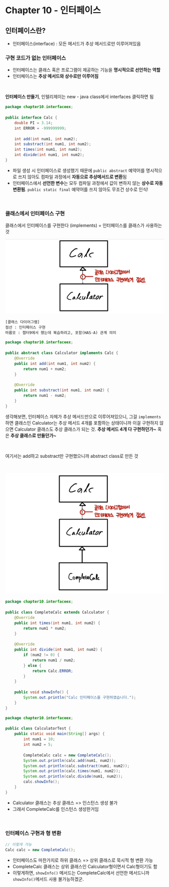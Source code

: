 # Chapter 10 - 인터페이스

## 인터페이스란?

-   인터페이스(interface) : 모든 메서드가 추상 메서드로만 이루어져있음

### 구현 코드가 없는 인터페이스

-   인터페이스는 클래스 혹은 프로그램이 제공하는 기능을 **명시적으로 선언하는 역할**
-   인터페이스는 **추상 메서드와 상수로만 이루어짐**

<br>

**인터페이스 만들기**, 인텔리제이는 new - java class에서 interfaces 클릭하면 됨

```java
package chapter10.interfaceex;

public interface Calc {
    double PI = 3.14;
    int ERROR = -999999999;

    int add(int num1, int num2);
    int substract(int num1, int num2);
    int times(int num1, int num2);
    int divide(int num1, int num2);
}
```

-   파일 생성 시 인터페이스로 생성했기 때문에 `public abstract` 예약어를 명시적으로 쓰지 않아도 컴파일 과정에서 **자동으로 추상메서드로 변환**됨
-   인터페이스에서 **선언한 변수**는 모두 컴파일 과정에서 값이 변하지 않는 **상수로 자동 변환됨**. `public static final` 예약어를 쓰지 않아도 무조건 상수로 인식!

<br>

### 클래스에서 인터페이스 구현

클래스에서 인터페이스를 구현한다 (implements) = 인터페이스를 클래스가 사용하는 것

<p align="center"><img src="./img/img01.png"></img></p>

    [클래스 다이어그램]
    점선 : 인터페이스 구현
    마름모 : 챕터9에서 했는데 복습하려고, 포함(HAS-A) 관계 의미

```java
package chapter10.interfaceex;

public abstract class Calculator implements Calc {
    @Override
    public int add(int num1, int num2) {
        return num1 + num2;
    }

    @Override
    public int substract(int num1, int num2) {
        return num1 - num2;
    }
}
```

생각해보면, 인터페이스 자체가 추상 메서드만으로 이루어져있으니, 그걸 `implements`하면 클래스인 Calculator는 추상 메서드 4개를 포함하는 상태이니까 이걸 구현하지 않으면 Calculator 클래스도 추상 클래스가 되는 것. **추상 메서드 4개 다 구현하던가~** 혹은 **추상 클래스로 만들던가~**

<br>

여기서는 add하고 substract만 구현했으니까 abstract class로 만든 것

<br>

<p align="center"><img src="./img/img02.png"></img></p>

```java
package chapter10.interfaceex;

public class CompleteCalc extends Calculator {
    @Override
    public int times(int num1, int num2) {
        return num1 * num2;
    }

    @Override
    public int divide(int num1, int num2) {
        if (num2 != 0) {
            return num1 / num2;
        } else {
            return Calc.ERROR;
        }
    }

    public void showInfo() {
        System.out.println("Calc 인터페이스를 구현하였습니다.");
    }
}
```

```java
package chapter10.interfaceex;

public class CalculatorTest {
    public static void main(String[] args) {
        int num1 = 10;
        int num2 = 5;

        CompleteCalc calc = new CompleteCalc();
        System.out.println(calc.add(num1, num2));
        System.out.println(calc.substract(num1, num2));
        System.out.println(calc.times(num1, num2));
        System.out.println(calc.divide(num1, num2));
        calc.showInfo();
    }
}
```

-   Calculator 클래스는 추상 클래스 => 인스턴스 생성 불가
-   그래서 CompleteCalc를 인스턴스 생성한거임

<br>

### 인터페이스 구현과 형 변환

```java
// 이렇게 가능
Calc calc = new CompleteCalc();
```

-   인터페이스도 마찬가지로 하위 클래스 => 상위 클래스로 묵시적 형 변환 가능
-   CompleteCalc 클래스는 상위 클래스인 Calculator형이면서 Calc형이기도 함
-   이렇게하면, `showInfo()` 메서드는 CompleteCalc에서 선언한 메서드니까 `showInfo()`메서드 사용 불가능하겠군.

<br>
